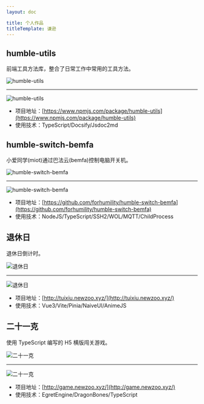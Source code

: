 ```yaml
---
layout: doc

title: 个人作品
titleTemplate: 谦逊
---
```


## humble-utils

前端工具方法库，整合了日常工作中常用的工具方法。

![humble-utils](/assets/images/my_hu_01.png "humble-utils")

---

![humble-utils](/assets/images/my_hu_02.png "humble-utils")

- 项目地址：[https://www.npmjs.com/package/humble-utils](https://www.npmjs.com/package/humble-utils)
- 使用技术：TypeScript/Docsify/Jsdoc2md

## humble-switch-bemfa

小爱同学(miot)通过巴法云(bemfa)控制电脑开关机。

![humble-switch-bemfa](/assets/images/my_hsb_01.png "humble-switch-bemfa")

---

![humble-switch-bemfa](/assets/images/my_hsb_02.png "humble-switch-bemfa")

- 项目地址：[https://github.com/forhumility/humble-switch-bemfa](https://github.com/forhumility/humble-switch-bemfa)
- 使用技术：NodeJS/TypeScript/SSH2/WOL/MQTT/ChildProcess

## 退休日

退休日倒计时。

![退休日](/assets/images/my_tuixiu_01.png "退休日")

---

![退休日](/assets/images/my_tuixiu_02.png "退休日")

- 项目地址：[http://tuixiu.newzoo.xyz/](http://tuixiu.newzoo.xyz/)
- 使用技术：Vue3/Vite/Pinia/NaiveUI/AnimeJS

## 二十一克

使用 TypeScript 编写的 H5 横版闯关游戏。

![二十一克](/assets/images/my_game_01.png "二十一克")

---

![二十一克](/assets/images/my_game_02.png "二十一克")

- 项目地址：[http://game.newzoo.xyz/](http://game.newzoo.xyz/)
- 使用技术：EgretEngine/DragonBones/TypeScript
